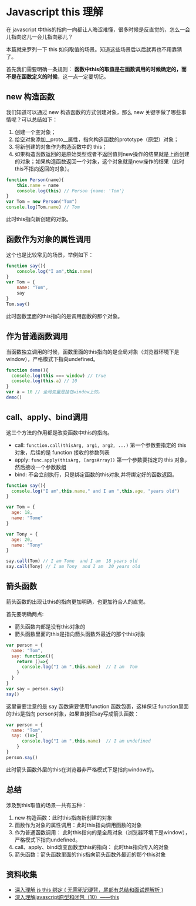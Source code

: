 # Javascript this 理解

在 javascript 中this的指向一向都让人晦涩难懂，很多时候是反直觉的，怎么一会儿指向这儿一会儿指向那儿？

本篇就来罗列一下 this 如何取值的场景。知道这些场景后以后就再也不用靠猜了。

首先我们需要明确一条规则： **函数中this的取值是在函数调用的时候确定的，而不是在函数定义的时候**，这一点一定要切记。

## new 构造函数

我们知道可以通过 new 构造函数的方式创建对象，那么 new 关键字做了哪些事情呢？可以总结如下：

1. 创建一个空对象；
2. 给空对象添加__proto__属性，指向构造函数的prototype（原型）对象；
3. 将新创建的对象作为构造函数中的 this；
4. 如果构造函数返回的是原始类型或者不返回值则new操作的结果就是上面创建的对象；如果构造函数返回一个对象，这个对象就是new操作的结果（此时this不指向返回的对象）。

```js
function Person(name){
    this.name = name
    console.log(this) // Person {name: 'Tom'}
}
var Tom = new Person("Tom")
console.log(Tom.name) // Tom
```

此时this指向新创建的对象。

## 函数作为对象的属性调用

这个也是比较常见的场景，举例如下：

```js
function say(){
    console.log("I am",this.name)
}
var Tom = {
    name: "Tom",
    say
}
Tom.say()
```

此时函数里面的this指向的是调用函数的那个对象。

## 作为普通函数调用

当函数独立调用的时候，函数里面的this指向的是全局对象（浏览器环境下是window），严格模式下指向undefined。

```js
function demo(){
  console.log(this === window) // true
  console.log(this.a) // 10
}
var a = 10 // 全局变量是挂在window上的。
demo()
```

## call、apply、bind调用

这三个方法的作用都是改变函数中this的指向。

* call: `function.call(thisArg, arg1, arg2, ...)` 第一个参数要指定的 this 对象，后续的是 function 接收的参数列表
* apply: `func.apply(thisArg, [argsArray])` 第一个参数要指定的 this 对象，然后接收一个参数数组
* bind: 不会立刻执行，只是绑定函数的this对象,并将绑定好的函数返回。

```js
function say(){
  console.log("I am",this.name," and I am ",this.age, "years old")
}

var Tom = {
  age: 18,
  name: "Tome"
}

var Tony = {
  age: 20,
  name: "Tony"
}

say.call(Tom) // I am Tome  and I am  18 years old
say.call(Tony) // I am Tony  and I am  20 years old
```

## 箭头函数

箭头函数的出现让this的指向更加明确，也更加符合人的直觉。

首先要明确两点:

* 箭头函数内部是没有this对象的
* 箭头函数里面的this是指向箭头函数外最近的那个this对象

```js
var person = {
  name: "Tom",
  say: function(){
    return ()=>{
      console.log("I am ",this.name)  // I am  Tom
    }
  }
}
var say = person.say()
say()
```

这里需要注意的是 say 函数需要使用function 函数包裹，这样保证 function里面的this是指向 person对象，如果直接把say写成箭头函数：

```js
var person = {
  name: "Tom",
  say: ()=>{
      console.log("I am ",this.name)  // I am undefined
    }
}
person.say()
```

此时箭头函数外层的this在浏览器非严格模式下是指向window的。

## 总结

涉及到this取值的场景一共有五种：

1. new 构造函数：此时this指向新创建的对象
2. 函数作为对象的属性调用：此时this指向调用函数的对象
3. 作为普通函数调用： 此时this指向的是全局对象（浏览器环境下是window），严格模式下指向undefined。
4. call、apply、bind改变函数里this的指向： 此时this指向传入的对象
5. 箭头函数：箭头函数里面的this指向箭头函数外最近的那个this对象

## 资料收集

* [深入理解 js this 绑定 ( 无需死记硬背，尾部有总结和面试题解析 )](https://segmentfault.com/a/1190000011194676)
* [深入理解javascript原型和闭包（10）——this](https://www.cnblogs.com/wangfupeng1988/p/3988422.html)
